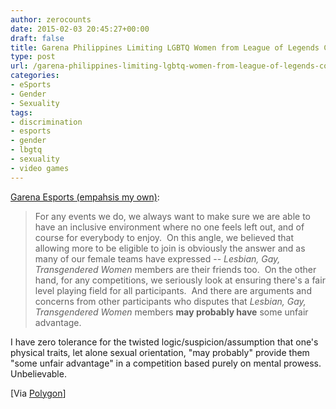 ```yaml
---
author: zerocounts
date: 2015-02-03 20:45:27+00:00
draft: false
title: Garena Philippines Limiting LGBTQ Women from League of Legends Competition
type: post
url: /garena-philippines-limiting-lgbtq-women-from-league-of-legends-competition/
categories:
- eSports
- Gender
- Sexuality
tags:
- discrimination
- esports
- gender
- lbgtq
- sexuality
- video games
---
```


[Garena Esports (empahsis my own)](http://esports.garena.ph/newsArticle.php?contentid=00000600&cat=NEWS&subcat=LEAGUE+OF+LEGENDS):

> For any events we do, we always want to make sure we are able to have an inclusive environment where no one feels left out, and of course for everybody to enjoy.  On this angle, we believed that allowing more to be eligible to join is obviously the answer and as many of our female teams have expressed -- _Lesbian, Gay, Transgendered Women_ members are their friends too.  On the other hand, for any competitions, we seriously look at ensuring there's a fair level playing field for all participants.  And there are arguments and concerns from other participants who disputes that _Lesbian, Gay, Transgendered Women_ members **may probably have** some unfair advantage.

I have zero tolerance for the twisted logic/suspicion/assumption that one's physical traits, let alone sexual orientation, "may probably" provide them "some unfair advantage" in a competition based purely on mental prowess. Unbelievable.

[Via [Polygon](http://www.polygon.com/2015/2/3/7971609/league-of-legends-esports-tournament-lgbtq)]
